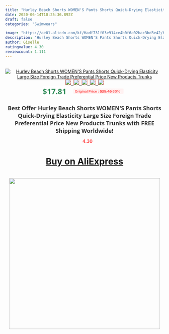 ```yaml
---
title: "Hurley Beach Shorts WOMEN'S Pants Shorts Quick-Drying Elasticity Large Size Foreign Trade Preferential Price New Products Trunks"
date: 2020-06-14T10:25:36.892Z
draft: false
categories: "Swimwears"

image: "https://ae01.alicdn.com/kf/Hadf731f03e914ce4b0f6a02bac3bd3e42/Hurley-Beach-Shorts-WOMEN-S-Pants-Shorts-Quick-Drying-Elasticity-Large-Size-Foreign-Trade-Preferential-Price.jpg"
description: "Hurley Beach Shorts WOMEN'S Pants Shorts Quick-Drying Elasticity Large Size Foreign Trade Preferential Price New Products Trunks"
author: Giselle
ratingvalue: 4.30
reviewcount: 1.111
---
```

<br>
<div style="text-align: center;">
<a href="https://s.click.aliexpress.com/e/_Akr5zT" target="_blank" rel="nofollow noopener noreferrer"><img alt="Hurley Beach Shorts WOMEN'S Pants Shorts Quick-Drying Elasticity Large Size Foreign Trade Preferential Price New Products Trunks" class="magnifier-image" src="https://ae01.alicdn.com/kf/Hadf731f03e914ce4b0f6a02bac3bd3e42/Hurley-Beach-Shorts-WOMEN-S-Pants-Shorts-Quick-Drying-Elasticity-Large-Size-Foreign-Trade-Preferential-Price.jpg_640x640.jpg">
<br>
<img style="border:1px solid salmon" src="https://ae01.alicdn.com/kf/Hadf731f03e914ce4b0f6a02bac3bd3e42/Hurley-Beach-Shorts-WOMEN-S-Pants-Shorts-Quick-Drying-Elasticity-Large-Size-Foreign-Trade-Preferential-Price.jpg_120x120.jpg">&nbsp;&nbsp;<img style="border:1px solid salmon" src="https://ae01.alicdn.com/kf/Hc988727ffc744f78a49d259d60dfc951U/Hurley-Beach-Shorts-WOMEN-S-Pants-Shorts-Quick-Drying-Elasticity-Large-Size-Foreign-Trade-Preferential-Price.jpg_120x120.jpg">&nbsp;&nbsp;<img style="border:1px solid salmon" src="_120x120.jpg">&nbsp;&nbsp;<img style="border:1px solid salmon" src="_120x120.jpg">&nbsp;&nbsp;<img style="border:1px solid salmon" src="https://ae01.alicdn.com/kf/H5d68ea9497864e5eae4f523c82926a21S/Hurley-Beach-Shorts-WOMEN-S-Pants-Shorts-Quick-Drying-Elasticity-Large-Size-Foreign-Trade-Preferential-Price.jpg_120x120.jpg"></a></div><br0>
<div style="text-align: center;"><span style="background-color: white; border: 0px; box-sizing: border-box; color: seagreen; display: inline-block; font-family: &quot;open sans&quot; , &quot;arial&quot; , &quot;helvetica&quot; , sans-serif , &quot;heiti&quot;; font-size: 24px; font-stretch: inherit; font-weight: 700; line-height: inherit; margin: 0px 10px 0px 0px; padding: 0px; vertical-align: middle;">$17.81 </span>
<span style="background: rgb(255 , 241 , 241); border-radius: 3px; border: 0px; box-sizing: border-box; color: #ff4747; display: inline-block; font-family: inherit; font-size: 12px; font-stretch: inherit; font-style: inherit; font-variant: inherit; font-weight: 600; line-height: inherit; margin: 0px; padding: 2px 5px; transform: scale(0.9); vertical-align: middle;">Original Price : <b style="text-decoration: line-through;">$25.45 </b> 30%&nbsp;&nbsp;</span></div>
<h1 style="color: #333333; display: inline-block; font-family: &quot;open sans&quot; , &quot;arial&quot; , &quot;helvetica&quot; , sans-serif , &quot;heiti&quot;; font-size: 18px; font-stretch: inherit; font-weight: 700; text-align: center;">Best Offer Hurley Beach Shorts WOMEN'S Pants Shorts Quick-Drying Elasticity Large Size Foreign Trade Preferential Price New Products Trunks with FREE Shipping Worldwide!</h1>
<div style="color: #ff4747; text-align: center;">
<img src="https://4.bp.blogspot.com/-M0ZcTcb-5uY/XleCXlxnR4I/AAAAAAAAAEc/OrjgMkXV1oMQFaCRZj5HQwOCBcu3w1FegCPcBGAYYCw/s1600/star.png" style="height: 15px;">&nbsp;<b>4.30</b></div>
<div class="button_cont" align="center"><a class="buynow_a" href="https://s.click.aliexpress.com/e/_Akr5zT" target="_blank" rel="nofollow noopener noreferrer"><H1>Buy on AliExpress</H1></a></div><br>
<div class="separator" style="clear: both; text-align: center;">
<img src="https://lh3.googleusercontent.com/-pTy5HemUv9M/XlePHvY0dAI/AAAAAAAAAE4/0nX5iRUoIWY8eMW9Dpxeirr157OZliDIgCLcBGAsYHQ/s1600/badge.gif" width="480">
</div>
